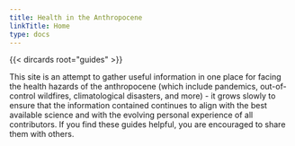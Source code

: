 ```yaml
---
title: Health in the Anthropocene
linkTitle: Home
type: docs
---
```


{{< dircards root="guides" >}}

This site is an attempt to gather useful information in one place for facing the health hazards of the anthropocene (which include pandemics, out-of-control wildfires, climatological disasters, and more) - it grows slowly to ensure that the information contained continues to align with the best available science and with the evolving personal experience of all contributors. If you find these guides helpful, you are encouraged to share them with others.